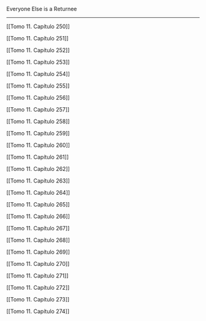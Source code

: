 
Everyone Else is a Returnee

---

[[Tomo 11. Capítulo 250]]

[[Tomo 11. Capítulo 251]]

[[Tomo 11. Capítulo 252]]

[[Tomo 11. Capítulo 253]]

[[Tomo 11. Capítulo 254]]

[[Tomo 11. Capítulo 255]]

[[Tomo 11. Capítulo 256]]

[[Tomo 11. Capítulo 257]]

[[Tomo 11. Capítulo 258]]

[[Tomo 11. Capítulo 259]]

[[Tomo 11. Capítulo 260]]

[[Tomo 11. Capítulo 261]]

[[Tomo 11. Capítulo 262]]

[[Tomo 11. Capítulo 263]]

[[Tomo 11. Capítulo 264]]

[[Tomo 11. Capítulo 265]]

[[Tomo 11. Capítulo 266]]

[[Tomo 11. Capítulo 267]]

[[Tomo 11. Capítulo 268]]

[[Tomo 11. Capítulo 269]]

[[Tomo 11. Capítulo 270]]

[[Tomo 11. Capítulo 271]]

[[Tomo 11. Capítulo 272]]

[[Tomo 11. Capítulo 273]]

[[Tomo 11. Capítulo 274]]
